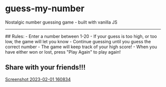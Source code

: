 # guess-my-number
Nostalgic number guessing game - built with vanilla JS
<hr>
## Rules:
- Enter a number between 1-20
- If your guess is too high, or too low, the game will let you know
- Continue guessing until you guess the correct number
- The game will keep track of your high score!
- When you have either won or lost, press "Play Again" to play again!

## Share with your friends!!!

[Screenshot 2023-02-01 160834](https://user-images.githubusercontent.com/114027684/216163696-97eab8ed-6ad8-41c3-8085-1106aa39a064.png)

